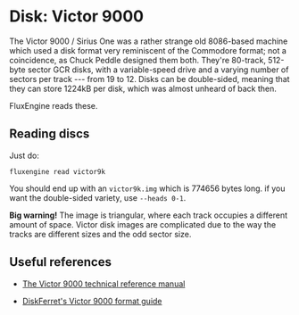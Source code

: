 Disk: Victor 9000
=================

The Victor 9000 / Sirius One was a rather strange old 8086-based machine
which used a disk format very reminiscent of the Commodore format; not a
coincidence, as Chuck Peddle designed them both. They're 80-track, 512-byte
sector GCR disks, with a variable-speed drive and a varying number of sectors
per track --- from 19 to 12. Disks can be double-sided, meaning that they can
store 1224kB per disk, which was almost unheard of back then.

FluxEngine reads these.

Reading discs
-------------

Just do:

```
fluxengine read victor9k
```

You should end up with an `victor9k.img` which is 774656 bytes long.
if you want the double-sided variety, use `--heads 0-1`.

**Big warning!** The image is triangular, where each track occupies a different
amount of space. Victor disk images are complicated due to the way the tracks
are different sizes and the odd sector size.


Useful references
-----------------

  - [The Victor 9000 technical reference manual](http://bitsavers.org/pdf/victor/victor9000/Victor9000TechRef_Jun82.pdf)

  - [DiskFerret's Victor 9000 format guide](https://discferret.com/wiki/Victor_9000_format)

